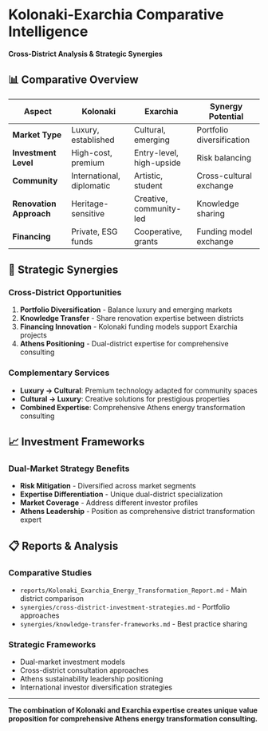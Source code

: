 # Kolonaki-Exarchia Comparative Intelligence

**Cross-District Analysis & Strategic Synergies**

## 📊 **Comparative Overview**

| **Aspect** | **Kolonaki** | **Exarchia** | **Synergy Potential** |
|------------|-------------|-------------|----------------------|
| **Market Type** | Luxury, established | Cultural, emerging | Portfolio diversification |
| **Investment Level** | High-cost, premium | Entry-level, high-upside | Risk balancing |
| **Community** | International, diplomatic | Artistic, student | Cross-cultural exchange |
| **Renovation Approach** | Heritage-sensitive | Creative, community-led | Knowledge sharing |
| **Financing** | Private, ESG funds | Cooperative, grants | Funding model exchange |

## 🎯 **Strategic Synergies**

### **Cross-District Opportunities**
1. **Portfolio Diversification** - Balance luxury and emerging markets
2. **Knowledge Transfer** - Share renovation expertise between districts
3. **Financing Innovation** - Kolonaki funding models support Exarchia projects
4. **Athens Positioning** - Dual-district expertise for comprehensive consulting

### **Complementary Services**
- **Luxury → Cultural**: Premium technology adapted for community spaces
- **Cultural → Luxury**: Creative solutions for prestigious properties
- **Combined Expertise**: Comprehensive Athens energy transformation consulting

## 📈 **Investment Frameworks**

### **Dual-Market Strategy Benefits**
- **Risk Mitigation** - Diversified across market segments
- **Expertise Differentiation** - Unique dual-district specialization
- **Market Coverage** - Address different investor profiles
- **Athens Leadership** - Position as comprehensive district transformation expert

## 📋 **Reports & Analysis**

### **Comparative Studies**
- `reports/Kolonaki_Exarchia_Energy_Transformation_Report.md` - Main district comparison
- `synergies/cross-district-investment-strategies.md` - Portfolio approaches
- `synergies/knowledge-transfer-frameworks.md` - Best practice sharing

### **Strategic Frameworks**
- Dual-market investment models
- Cross-district consultation approaches
- Athens sustainability leadership positioning
- International investor diversification strategies

---

**The combination of Kolonaki and Exarchia expertise creates unique value proposition for comprehensive Athens energy transformation consulting.**